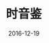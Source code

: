 ---
discogs_id: 14621289
discogs_master_id: None
title: 时音鉴
artists: ['窦唯', '不一样']
date: 2016-12-19
genre: ['Electronic']
image: 时音鉴-14621289.jpg
label: 窦唯音乐工作室
country: China
styles: ['Experimental']
---